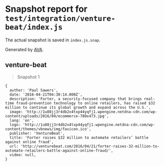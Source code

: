 # Snapshot report for `test/integration/venture-beat/index.js`

The actual snapshot is saved in `index.js.snap`.

Generated by [AVA](https://avajs.dev).

## venture-beat

> Snapshot 1

    {
      author: 'Paul Sawers',
      date: '2016-04-21T04:30:14.000Z',
      description: 'Forter, a security-focused company that brings real-time fraud-prevention technology to online retailers, has raised $32 million to continue its global growth and expand across the U.S.',
      image: 'http://1u88jj3r4db2x4txp44yqfj1.wpengine.netdna-cdn.com/wp-content/uploads/2016/04/ecommerce-780x473.jpg',
      lang: 'en',
      logo: 'http://1u88jj3r4db2x4txp44yqfj1.wpengine.netdna-cdn.com/wp-content/themes/vbnews/img/favicon.ico',
      publisher: 'VentureBeat',
      title: 'Forter raises $32 million to automate retailers’ battle against online fraud',
      url: 'http://venturebeat.com/2016/04/21/forter-raises-32-million-to-automate-retailers-battle-against-online-fraud/',
      video: null,
    }
